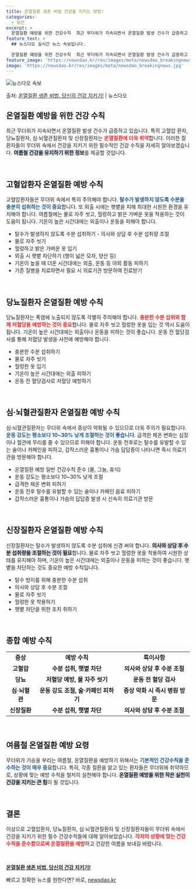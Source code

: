 ```yaml
---
title: 온열질환 생존 비법 건강을 지키는 방법!
categories:
  - 보건
excerpt: >
  온열질환 예방을 위한 건강수칙  최근 무더위가 지속되면서 온열질환 발생 건수가 급증하고 있습니다. 특히 고혈…
feature_text: >
  ## 뉴스다오 실시간 뉴스 속보입니다.

  온열질환 예방을 위한 건강수칙  최근 무더위가 지속되면서 온열질환 발생 건수가 급증하고 있습니다. 특히 고혈…
feature_image: 'https://newsdao.kr/res/images/meta/newsdao_breakingnews.jpg'
image: 'https://newsdao.kr/res/images/meta/newsdao_breakingnews.jpg'
---
```


![뉴스다오 속보](https://newsdao.kr/res/images/meta/newsdao_breakingnews.jpg)

<p>출처: <a href="https://newsdao.kr/5102" rel="dofollow">온열질환 생존 비법, 당신의 건강 지키기!</a> | 뉴스다오</p>

<h2 data-ke-size="size26">온열질환 예방을 위한 건강 수칙</h2>

<p data-ke-size="size16">최근 무더위가 지속되면서 온열질환 발생 건수가 급증하고 있습니다. 특히 고혈압 환자, 당뇨질환자, 심·뇌혈관질환자 및 신장질환자는 <b><span style="color: #ee2323;">온열질환에 더욱 취약</span></b>합니다. 이러한 질환자들이 무더위 속에서 건강을 지키기 위한 필수적인 건강 수칙을 자세히 알아보겠습니다. <b><span style="background-color: #21538527;">여름철 건강을 유지하기 위한 정보</span></b>를 제공할 것입니다.</p>

<p data-ke-size="size16">&nbsp;</p>

<h2 data-ke-size="size26">고혈압환자 온열질환 예방 수칙</h2>

<p data-ke-size="size16">고혈압환자들은 무더위 속에서 특히 주의해야 합니다. <b><span style="color: #1a5490;">탈수가 발생하지 않도록 수분을 충분히 섭취하는 것이 중요</span></b>합니다. 또 외출 시에는 햇볕을 피해 최대한 시원한 환경을 유지해야 합니다. 여름철에는 물로 자주 씻고, 헐렁하고 밝은 가벼운 옷을 착용하는 것이 도움이 됩니다. 기온이 높은 시간대에는 외출이나 운동을 피해야 합니다.</p>

<ul>
    <li>탈수가 발생하지 않도록 수분 섭취하기 - 의사와 상담 후 수분 섭취량 조절</li>
    <li>물로 자주 씻기</li>
    <li>헐렁하고 밝은 가벼운 옷 입기</li>
    <li>외출 시 햇볕 차단하기 (챙이 넓은 모자, 양산 등)</li>
    <li>기온이 높을 때 더운 시간대에는 외출, 운동 등 야외 활동 피하기</li>
    <li>기존 질병을 치료하면서 필요 시 의료기관 방문하여 진료받기</li>
</ul>

<p data-ke-size="size16">&nbsp;</p>

<h2 data-ke-size="size26">당뇨질환자 온열질환 예방 수칙</h2>

<p data-ke-size="size16">당뇨질환자는 폭염에 노출되지 않도록 각별히 주의해야 합니다. <b><span style="color: #ee2323;">충분한 수분 섭취와 함께 저혈당을 예방하는 것이 중요</span></b>합니다. 물로 자주 씻고 헐렁한 옷을 입는 것 역시 도움이 됩니다. 기온이 높은 시간대에는 외출이나 운동을 피하는 것이 좋습니다. 운동 전 혈당검사를 통해 저혈당 발생을 사전에 예방해야 합니다.</p>

<ul>
    <li>충분한 수분 섭취하기</li>
    <li>물로 자주 씻기</li>
    <li>헐렁한 옷 입기</li>
    <li>기온이 높은 시간대에는 외출 피하기</li>
    <li>운동 전 혈당검사로 저혈당 예방하기</li>
</ul>

<p data-ke-size="size16">&nbsp;</p>

<h2 data-ke-size="size26">심·뇌혈관질환자 온열질환 예방 수칙</h2>

<p data-ke-size="size16">심·뇌혈관질환자는 무더위 속에서 증상이 악화될 수 있으므로 더욱 주의가 필요합니다. <b><span style="color: #1a5490;">운동 강도는 평소보다 10~30% 낮게 조절하는 것이 좋습니다</span></b>. 급격한 체온 변화는 심장이나 혈관에 무리를 줄 수 있으므로 피해야 합니다. 운동 전후로는 탈수를 유발할 수 있는 술이나 카페인을 피하고, 갑작스러운 흉통이나 가슴 답답증이 나타나면 즉시 의료기관을 방문해야 합니다.</p>

<ul>
    <li>온열질환 예방 일반 건강수칙 준수 (물, 그늘, 휴식)</li>
    <li>운동 강도는 평소보다 10~30% 낮게 조절</li>
    <li>급격한 체온 변화 피하기</li>
    <li>운동 전후 탈수를 유발할 수 있는 술이나 카페인 음료 피하기</li>
    <li>갑작스러운 흉통이나 가슴의 답답증 발생 시 신속히 의료기관 방문</li>
</ul>

<p data-ke-size="size16">&nbsp;</p>

<h2 data-ke-size="size26">신장질환자 온열질환 예방 수칙</h2>

<p data-ke-size="size16">신장질환자는 탈수가 발생하지 않도록 수분 섭취에 신경 써야 합니다. <b><span style="background-color: #21538527;">의사와 상담 후 수분 섭취량을 조절하는 것이 필요</span></b>합니다. 물로 자주 씻고 헐렁한 옷을 착용하여 시원한 상태를 유지해야 하며, 기온이 높은 시간대에는 외출이나 운동을 피하는 것이 좋습니다. 햇볕을 차단하는 것도 중요한 예방 수칙입니다.</p>

<ul>
    <li>탈수 방지를 위해 충분한 수분 섭취</li>
    <li>의사와 상담 후 수분 조절</li>
    <li>물로 자주 씻기</li>
    <li>헐렁한 옷 착용하기</li>
    <li>햇볕 차단을 위한 조치 취하기</li>
</ul>

<p data-ke-size="size16">&nbsp;</p>

<h2 data-ke-size="size26">종합 예방 수칙</h2>

<table style="width: 100%; border-collapse: collapse;">
    <tr>
        <td style="text-align: center; height: 17px;"><b>증상</b></td>
        <td style="text-align: center; height: 17px;"><b>예방 수칙</b></td>
        <td style="text-align: center; height: 17px;"><b>특이사항</b></td>
    </tr>
    <tr>
        <td style="text-align: center; height: 17px;"><b>고혈압</b></td>
        <td style="text-align: center; height: 17px;"><b>수분 섭취, 햇볕 차단</b></td>
        <td style="text-align: center; height: 17px;"><b>의사와 상담 후 수분 조절</b></td>
    </tr>
    <tr>
        <td style="text-align: center; height: 17px;"><b>당뇨</b></td>
        <td style="text-align: center; height: 17px;"><b>저혈당 예방, 물 자주 씻기</b></td>
        <td style="text-align: center; height: 17px;"><b>운동 전 혈당 검사</b></td>
    </tr>
    <tr>
        <td style="text-align: center; height: 17px;"><b>심·뇌혈관</b></td>
        <td style="text-align: center; height: 17px;"><b>운동 강도 조절, 술·카페인 피하기</b></td>
        <td style="text-align: center; height: 17px;"><b>증상 악화 시 즉시 병원 방문</b></td>
    </tr>
    <tr>
        <td style="text-align: center; height: 17px;"><b>신장질환</b></td>
        <td style="text-align: center; height: 17px;"><b>수분 섭취, 햇볕 차단</b></td>
        <td style="text-align: center; height: 17px;"><b>의사와 상담 후 수분 조절</b></td>
    </tr>
</table>

<p data-ke-size="size16">&nbsp;</p>

<h2 data-ke-size="size26">여름철 온열질환 예방 요령</h2>

<p data-ke-size="size16">무더위가 기승을 부리는 여름철, 온열질환을 예방하기 위해서는 <b><span style="color: #1a5490;">기본적인 건강수칙을 준수하는 것이 매우 중요</span></b>합니다. 특히, 각종 질환을 앓고 있는 환자들은 무더위에 취약하므로, 상황에 맞는 예방 수칙을 철저히 실천해야 합니다. <b><span style="background-color: #21538527;">온열질환 예방을 위한 작은 실천이 건강을 지키는 큰 힘</span></b>이 될 것입니다.</p>

<p data-ke-size="size16">&nbsp;</p>

<h2 data-ke-size="size26">결론</h2>

<p data-ke-size="size16">이상으로 고혈압환자, 당뇨질환자, 심·뇌혈관질환자 및 신장질환자들이 무더위 속에서 건강을 지키기 위한 필수 건강수칙들에 대해 알아보았습니다. <b><span style="color: #ee2323;">각자의 상황에 맞는 건강수칙을 준수함으로써 온열질환을 예방</span></b>하고 건강한 여름을 보내길 바랍니다.</p>

<p data-ke-size="size16">&nbsp;</p>

<p data-ke-size="size16"><a href="https://newsdao.kr/5102"><b>온열질환 생존 비법, 당신의 건강 지키기!</b></a></p> 

빠르고 정확한 뉴스를 원한다면? 바로, <a href="https://newsdao.kr" rel="dofollow">newsdao.kr</a>


